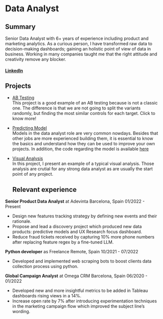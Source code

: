 # Data Analyst

## Summary
Senior Data Analyst with 6+ years of experience including product and marketing analytics. As a curious
person, I have transformed raw data to decision-making dashboards; gaining an holistic point of view of data
in business. Working in many companies taught me that the right attitude and creativity remove any blocker.

#### [LinkedIn]("https://www.linkedin.com/in/ramón-mariño-solís-490585131/")  

## Projects

- [AB Testing](https://github.com/RMarinoS/portfolio/blob/main/ab_test_round_roasted_matched_pairs.py)  
  This project is a good example of an AB testing because is not a classic one.
  The difference is that we are not going to split the variants randomly, but finding the most similar controls for each target. Click to know more!
- [Predicting Model](https://github.com/RMarinoS/portfolio/blob/main/Creditworthiness%20Project%20-%20Ram%C3%B3n%20Mari%C3%B1o%20Sol%C3%ADs.pdf)  
  Models in the data analyst role are very common nowdays. Besides that other jobs are more experienced building them, it is essential to know the basics and understand how they can be 
  used to improve your own projects. In addition, the code regarding the model is available [here](https://github.com/RMarinoS/portfolio/blob/main/loans_prediction_model.py)  
- [Visual Analysis](https://github.com/RMarinoS/portfolio/blob/main/go_bike_%20visual_analysis-presentation.ipynb)  
  In this project, I present an example of a typical visual analysis. Those analysis are crutial for any strong data analyst as are usually the start point of any project.  

  ## Relevant experience
**Senior Product Data Analyst** at Adevinta
  Barcelona, Spain 01/2022 - Present  
- Design new features tracking strategy by defining new events and their rationale.
- Propose and lead a discovery project which produced new data products: predictive models and UX Research focus dashboard.
- Reduce fraud tickets received by capturing 10% more phone numbers after replacing feature regex by a fine-tuned LLM.  

**Python developer** as Freelance
  Remote, Spain 10/2021 - 07/2022  
- Developed and implemented web scraping bots to boost clients data collection process using python.

**Global Campaign Analyst** at Omega CRM
  Barcelona, Spain 06/2020 - 01/2022  
- Developed new and more insightful metrics to be added in Tableau dashboards rising views in a 14%.
- Increase open rate by 7% after introducing experimentation techniques in the marketing campaign flow which improved the subject line’s wording.

